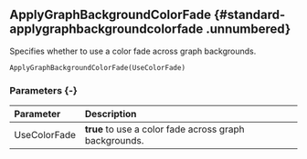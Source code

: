 ## ApplyGraphBackgroundColorFade {#standard-applygraphbackgroundcolorfade .unnumbered}

Specifies whether to use a color fade across graph backgrounds.

```{sql}
ApplyGraphBackgroundColorFade(UseColorFade)
```

### Parameters {-}

**Parameter** | **Description**
| :-- | :-- |
UseColorFade | **true** to use a color fade across graph backgrounds.
